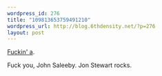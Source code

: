 ```yaml
--- 
wordpress_id: 276
title: "109813653759491210"
wordpress_url: http://blog.6thdensity.net/?p=276
layout: post
---
```

<a href="http://homepage.mac.com/duffyb/nobush/iMovieTheater231.html">Fuckin' a</a>.

Fuck you, John Saleeby.  Jon Stewart rocks.
